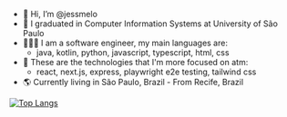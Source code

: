 - 👋 Hi, I’m @jessmelo
- 📓 I graduated in Computer Information Systems at University of São Paulo
- 👩🏻‍💻 I am a software engineer, my main languages are:
  - java, kotlin, python, javascript, typescript, html, css
- 📎 These are the technologies that I'm more focused on atm:
  - react, next.js, express, playwright e2e testing, tailwind css
- 🌎 Currently living in São Paulo, Brazil - From Recife, Brazil


[![Top Langs](https://github-readme-stats.vercel.app/api/top-langs/?username=jessmelo&hide=css&layout=compact&theme=dracula)](https://github.com/anuraghazra/github-readme-stats)
<!---
jessmelo/jessmelo is a ✨ special ✨ repository because its `README.md` (this file) appears on your GitHub profile.
You can click the Preview link to take a look at your changes.
--->
